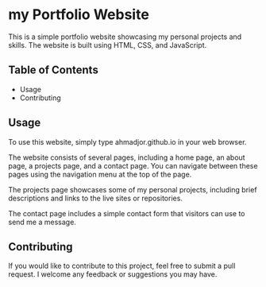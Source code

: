 # my Portfolio Website
This is a simple portfolio website showcasing my personal projects and skills. The website is built using HTML, CSS, and JavaScript.

## Table of Contents
- Usage
- Contributing
## Usage
To use this website, simply type ahmadjor.github.io in your web browser.

The website consists of several pages, including a home page, an about page, a projects page, and a contact page. You can navigate between these pages using the navigation menu at the top of the page.

The projects page showcases some of my personal projects, including brief descriptions and links to the live sites or repositories.

The contact page includes a simple contact form that visitors can use to send me a message.

## Contributing
If you would like to contribute to this project, feel free to submit a pull request. I welcome any feedback or suggestions you may have.
